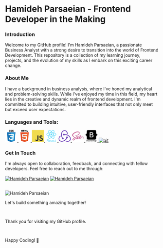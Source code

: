 <h1 align="left">Hamideh Parsaeian - Frontend Developer in the Making</h1>

<h3 align="left">Introduction</h3>
<p align="left"> Welcome to my GitHub profile! I'm Hamideh Parsaeian, a passionate Business Analyst with a strong desire to transition into the world of Frontend Development. This repository is a collection of my learning journey, projects, and the evolution of my skills as I embark on this exciting career change.</p>

<h3 align="left">About Me</h3>
<p align="left">I have a background in business analysis, where I've honed my analytical and problem-solving skills. While I've enjoyed my time in this field, my heart lies in the creative and dynamic realm of frontend development. I'm committed to building intuitive, user-friendly interfaces that not only meet but exceed user expectations.</p>

<h3 align="left">Languages and Tools:</h3>
<p align="left"> <a href="https://www.w3schools.com/css/" target="_blank" rel="noreferrer"> <img src="https://raw.githubusercontent.com/devicons/devicon/master/icons/css3/css3-original-wordmark.svg" alt="css3" width="40" height="40"/> </a>  <a href="https://www.w3.org/html/" target="_blank" rel="noreferrer"> <img src="https://raw.githubusercontent.com/devicons/devicon/master/icons/html5/html5-original-wordmark.svg" alt="html5" width="40" height="40"/> </a> <a href="https://developer.mozilla.org/en-US/docs/Web/JavaScript" target="_blank" rel="noreferrer"> <img src="https://raw.githubusercontent.com/devicons/devicon/master/icons/javascript/javascript-original.svg" alt="javascript" width="40" height="40"/> </a>  <a href="https://reactjs.org/" target="_blank" rel="noreferrer"> <img src="https://raw.githubusercontent.com/devicons/devicon/master/icons/react/react-original-wordmark.svg" alt="react" width="40" height="40"/> </a> <a href="https://redux.js.org" target="_blank" rel="noreferrer"> <img src="https://raw.githubusercontent.com/devicons/devicon/master/icons/redux/redux-original.svg" alt="redux" width="40" height="40"/> </a> <a href="https://sass-lang.com" target="_blank" rel="noreferrer"> <img src="https://raw.githubusercontent.com/devicons/devicon/master/icons/sass/sass-original.svg" alt="sass" width="40" height="40"/> </a> <a href="https://getbootstrap.com" target="_blank" rel="noreferrer"> <img src="https://raw.githubusercontent.com/devicons/devicon/master/icons/bootstrap/bootstrap-plain-wordmark.svg" alt="bootstrap" width="40" height="40"/> </a> <a href="https://git-scm.com/" target="_blank" rel="noreferrer"> <img src="https://www.vectorlogo.zone/logos/git-scm/git-scm-icon.svg" alt="git" width="40" height="40"/> </a></p>

<h3 align="left">Get In Touch</h3>
<p align="left">I'm always open to collaboration, feedback, and connecting with fellow developers. Feel free to reach out to me through:</p>
<p align="left">
<a href="https://linkedin.com/in/hparsaeian" target="blank"><img align="center" src="https://raw.githubusercontent.com/rahuldkjain/github-profile-readme-generator/master/src/images/icons/Social/linked-in-alt.svg" alt="Hamideh Parsaeian" height="30" width="40" /></a>
<a href="https://instagram.com/hamidehparsaeian" target="blank"><img align="center" src="https://raw.githubusercontent.com/rahuldkjain/github-profile-readme-generator/master/src/images/icons/Social/instagram.svg" alt="Hamideh Parsaeian" height="30" width="40" /></a>
</p>
<br/>
<div align="left">
  <img align="left" src="https://github-readme-stats.vercel.app/api/top-langs?username=hamidehparsaeian&show_icons=true&locale=en&theme=react" alt="Hamideh Parsaeian" />
</div>
<br/>

<p>Let's build something amazing together!</p>
<br/>
<p>Thank you for visiting my GitHub profile.</p>
<br/>
<p>Happy Coding! 🚀</p>
